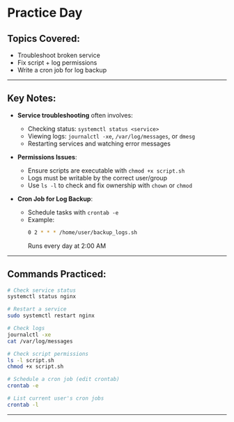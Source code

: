 #  Practice Day


##  Topics Covered:
- Troubleshoot broken service
- Fix script + log permissions
- Write a cron job for log backup

---

##  Key Notes:

- **Service troubleshooting** often involves:
  - Checking status: `systemctl status <service>`
  - Viewing logs: `journalctl -xe`, `/var/log/messages`, or `dmesg`
  - Restarting services and watching error messages

- **Permissions Issues**:
  - Ensure scripts are executable with `chmod +x script.sh`
  - Logs must be writable by the correct user/group
  - Use `ls -l` to check and fix ownership with `chown` or `chmod`

- **Cron Job for Log Backup**:
  - Schedule tasks with `crontab -e`
  - Example:  
    ```bash
    0 2 * * * /home/user/backup_logs.sh
    ```
    Runs every day at 2:00 AM

---

##  Commands Practiced:

```bash
# Check service status
systemctl status nginx

# Restart a service
sudo systemctl restart nginx

# Check logs
journalctl -xe
cat /var/log/messages

# Check script permissions
ls -l script.sh
chmod +x script.sh

# Schedule a cron job (edit crontab)
crontab -e

# List current user's cron jobs
crontab -l
```

---
